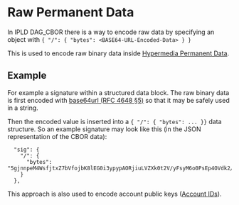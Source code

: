 # Raw Permanent Data

In IPLD DAG_CBOR there is a way to encode raw data by specifying an object with `{ "/": { "bytes": <BASE64-URL-Encoded-Data> } }`

This is used to encode raw binary data inside [Hypermedia Permanent Data](./permanent-data.md).

## Example

For example a signature within a structured data block. The raw binary data is first encoded with [base64url (RFC 4648 §5)](https://datatracker.ietf.org/doc/html/rfc4648#section-5) so that it may be safely used in a string.

Then the encoded value is inserted into a `{ "/": { "bytes": ... }}` data structure. So an example signature may look like this (in the JSON representation of the CBOR data):

```
  "sig": {
    "/": {
      "bytes": "5gjnnpeM4WsfjtxZ7bVfojbK8lEG0i3ypypAORjiuLVZXk0t2V/yFsyM6o0PsEp4OVdk2/XKfW7KOthp1FYODA"
    }
  },
```

This approach is also used to encode account public keys ([Account IDs](./accounts.md#account-id)).